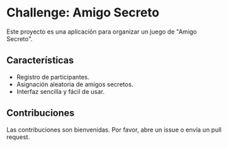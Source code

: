 # Challenge: Amigo Secreto

Este proyecto es una aplicación para organizar un juego de "Amigo Secreto".

## Características

- Registro de participantes.
- Asignación aleatoria de amigos secretos.
- Interfaz sencilla y fácil de usar.

## Contribuciones

Las contribuciones son bienvenidas. Por favor, abre un issue o envía un pull request.
